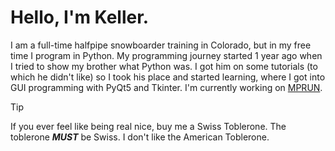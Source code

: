 # Hello, I'm Keller.
I am a full-time halfpipe snowboarder training in Colorado, but in my free time I program in Python. My programming journey started 1 year ago when I tried to show my brother what Python was. I got him on some tutorials (to which he didn't like) so I took his place and started learning, where I got into GUI programming with PyQt5 and Tkinter. I'm currently working on [MPRUN](https://github.com/ktechhydle/mprun_repo).

> [!TIP]
> If you ever feel like being real nice, buy me a Swiss Toblerone. The toblerone ***MUST*** be Swiss. I don't like the American Toblerone.

